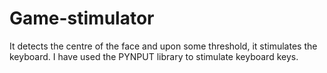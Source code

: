 # Game-stimulator
It detects the centre of the face and upon some threshold, it stimulates the keyboard. I have used the PYNPUT library to stimulate keyboard keys.

